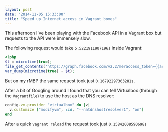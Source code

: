 ```yaml
---
layout: post
date: "2014-11-05 15:33:00"
title: "Speed up Internet access in Vagrant boxes"
---
```


This afternoon I've been playing with the Facebook API in a Vagrant box but requests to the API were immensely slow.

The following request would take `5.5221911907196s` inside Vagrant:

```php
<?php
$t = microtime(true);
file_get_contents('https://graph.facebook.com/v2.2/me?access_token={{access token}}');
var_dump(microtime(true) - $t);
```
But on my rMBP the same request took just `0.16792297363281s`.

After a bit of Googling around I found that you can tell Virtualbox (through the `Vagrantfile`) to use the host as the DNS resolver:

```ruby
config.vm.provider "virtualbox" do |v|
  v.customize ["modifyvm", :id, "--natdnshostresolver1", "on"]
end
```

After a quick `vagrant reload` the request took just `0.15842008590698s`
